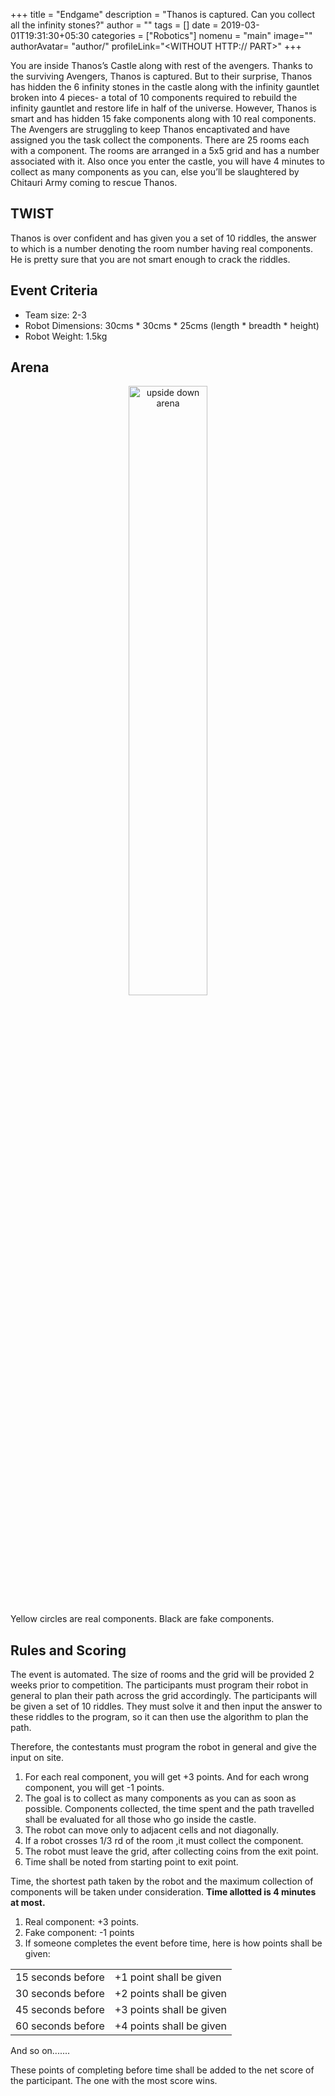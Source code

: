 +++
title = "Endgame"
description = "Thanos is captured. Can you collect all the infinity stones?"
author = ""
tags = []
date = 2019-03-01T19:31:30+05:30
categories = ["Robotics"]
nomenu = "main"
image="<BACKGROUND IMAGE FOR YOUR POST>"
authorAvatar= "author/<YOUR AVATAR>"
profileLink="<WITHOUT HTTP:// PART>"
+++

You are inside Thanos’s Castle along with rest of the avengers. Thanks to the surviving Avengers, Thanos is
captured. But to their surprise, Thanos has hidden the 6 infinity stones in the castle along with the infinity
gauntlet broken into 4 pieces- a total of 10 components required to rebuild the infinity gauntlet and
restore life in half of the universe. However, Thanos is smart and has hidden 15 fake components along
with 10 real components. The Avengers are struggling to keep Thanos encaptivated and have assigned you
the task collect the components.
There are 25 rooms each with a component. The rooms are arranged in a 5x5 grid and has a number
associated with it. Also once you enter the castle, you will have 4 minutes to collect as many components
as you can, else you’ll be slaughtered by Chitauri Army coming to rescue Thanos.

## TWIST
Thanos is over confident and has given you a set of 10 riddles, the answer to which is a number denoting
the room number having real components. He is pretty sure that you are not smart enough to crack the
riddles.

## Event Criteria
- Team size: 2-3
- Robot Dimensions: 30cms * 30cms * 25cms (length * breadth * height)
- Robot Weight: 1.5kg

## Arena

<p align="center">
	<img style="width: 50%" alt="upside down arena" src="/images/Screeenshot_from_2019-03-14_15-16-51.png"></img>
</p>

Yellow circles are real components. Black are fake components.

## Rules and Scoring

The event is automated. The size of rooms and the grid will be provided 2 weeks prior to competition. The
participants must program their robot in general to plan their path across the grid accordingly.
The participants will be given a set of 10 riddles. They must solve it and then input the answer to these
riddles to the program, so it can then use the algorithm to plan the path.

Therefore, the contestants must program the robot in general and give the input on site.

1. For each real component, you will get +3 points. And for each wrong component, you will get -1 points.
2. The goal is to collect as many components as you can as soon as possible. Components collected, the time spent and the path travelled shall be evaluated for all those who go inside the castle.
3. The robot can move only to adjacent cells and not diagonally.
4. If a robot crosses 1/3 rd of the room ,it must collect the component.
5. The robot must leave the grid, after collecting coins from the exit point.
6. Time shall be noted from starting point to exit point.

Time, the shortest path taken by the robot and the maximum collection of components will be taken under
consideration. **Time allotted is 4 minutes at most.**

1. Real component: +3 points.
2. Fake component: -1 points
3. If someone completes the event before time, here is how points shall be given:

|                   |                          |
|-------------------|--------------------------|
| 15 seconds before | +1 point  shall be given |
| 30 seconds before | +2 points shall be given |
| 45 seconds before | +3 points shall be given |
| 60 seconds before | +4 points shall be given |

And so on.......

These points of completing before time shall be added to the net score of the participant. The one with the
most score wins.
